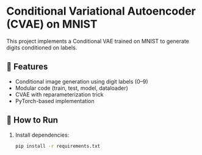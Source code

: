 # Conditional Variational Autoencoder (CVAE) on MNIST

This project implements a Conditional VAE trained on MNIST to generate digits conditioned on labels.

## 🧠 Features
- Conditional image generation using digit labels (0–9)
- Modular code (train, test, model, dataloader)
- CVAE with reparameterization trick
- PyTorch-based implementation

## 🚀 How to Run

1. Install dependencies:
   ```bash
   pip install -r requirements.txt
